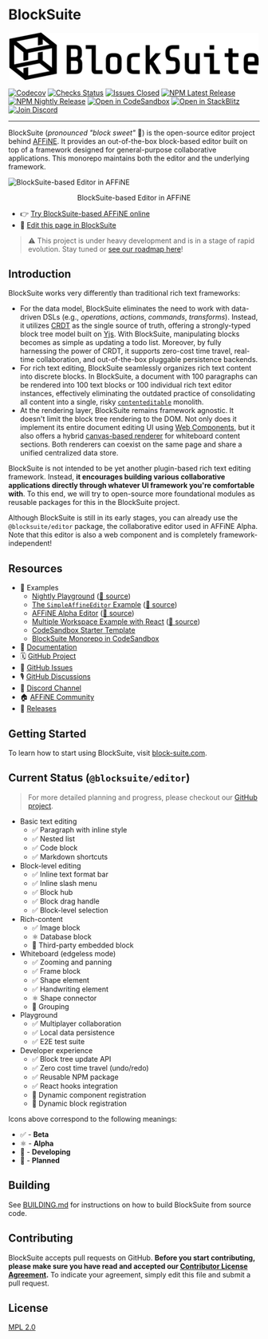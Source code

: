 # BlockSuite

<p align="center">
  <picture style="width: 500px">
    <source media="(prefers-color-scheme: light)" srcset="https://raw.githubusercontent.com/toeverything/blocksuite/master/assets/logo-and-name-h.svg" />
    <source media="(prefers-color-scheme: dark)" srcset="https://raw.githubusercontent.com/toeverything/blocksuite/master/assets/logo-and-name-h-white.svg" />
    <img src="https://raw.githubusercontent.com/toeverything/blocksuite/master/assets/logo-and-name-h.svg" width="500" alt="BlockSuite logo and name" />
  </picture>
</p>

[![Codecov](https://codecov.io/gh/toeverything/blocksuite/branch/master/graph/badge.svg?token=T86JYCDSMN)](https://codecov.io/gh/toeverything/blocksuite)
[![Checks Status](https://img.shields.io/github/checks-status/toeverything/blocksuite/master)](https://github.com/toeverything/blocksuite/actions?query=branch%3Amaster)
[![Issues Closed](https://img.shields.io/github/issues-closed/toeverything/blocksuite?color=6880ff)](https://github.com/toeverything/blocksuite/issues?q=is%3Aissue+is%3Aclosed)
[![NPM Latest Release](https://img.shields.io/npm/v/@blocksuite/store.svg?maxAge=300&color=6880ff)](./packages/store/package.json)
[![NPM Nightly Release](https://img.shields.io/npm/v/@blocksuite/editor/nightly?color=6880ff)](https://github.com/toeverything/blocksuite/actions/workflows/nightly-release.yml?query=branch%3Amaster)
[![Open in CodeSandbox](https://img.shields.io/badge/open%20in-CodeSandbox-black)](https://codesandbox.io/p/github/toeverything/blocksuite/master)
[![Open in StackBlitz](https://img.shields.io/badge/open%20in-StackBlitz-black)](https://stackblitz.com/github/toeverything/blocksuite)
[![Join Discord](https://img.shields.io/discord/959027316334407691)](https://discord.gg/9vwSWmYYcZ)

---

BlockSuite (_pronounced "block sweet"_ 🍬) is the open-source editor project behind [AFFiNE](https://github.com/toeverything/AFFiNE). It provides an out-of-the-box block-based editor built on top of a framework designed for general-purpose collaborative applications. This monorepo maintains both the editor and the underlying framework.

![BlockSuite-based Editor in AFFiNE](https://user-images.githubusercontent.com/79301703/230893796-dc707955-e4e5-4a42-a3c9-18d1ea754f6f.gif)

<p align="center">BlockSuite-based Editor in AFFiNE</p>

- 👉 [Try BlockSuite-based AFFiNE online](https://app.affine.pro/)
- 🚀 [Edit this page in BlockSuite](https://codesandbox.io/p/sandbox/blocksuite-starter-316rct?file=%2Fsrc%2Fmain.ts)

> ⚠️ This project is under heavy development and is in a stage of rapid evolution. Stay tuned or [see our roadmap here](https://github.com/orgs/toeverything/projects/10)!

## Introduction

BlockSuite works very differently than traditional rich text frameworks:

- For the data model, BlockSuite eliminates the need to work with data-driven DSLs (e.g., _operations_, _actions_, _commands_, _transforms_). Instead, it utilizes [CRDT](https://en.wikipedia.org/wiki/Conflict-free_replicated_data_type) as the single source of truth, offering a strongly-typed block tree model built on [Yjs](https://github.com/yjs/yjs). With BlockSuite, manipulating blocks becomes as simple as updating a todo list. Moreover, by fully harnessing the power of CRDT, it supports zero-cost time travel, real-time collaboration, and out-of-the-box pluggable persistence backends.
- For rich text editing, BlockSuite seamlessly organizes rich text content into discrete blocks. In BlockSuite, a document with 100 paragraphs can be rendered into 100 text blocks or 100 individual rich text editor instances, effectively eliminating the outdated practice of consolidating all content into a single, risky [`contenteditable`](https://developer.mozilla.org/en-US/docs/Web/HTML/Global_attributes/contenteditable) monolith.
- At the rendering layer, BlockSuite remains framework agnostic. It doesn't limit the block tree rendering to the DOM. Not only does it implement its entire document editing UI using [Web Components](https://developer.mozilla.org/en-US/docs/Web/Web_Components), but it also offers a hybrid [canvas-based renderer](./packages/phasor/) for whiteboard content sections. Both renderers can coexist on the same page and share a unified centralized data store.

BlockSuite is not intended to be yet another plugin-based rich text editing framework. Instead, **it encourages building various collaborative applications directly through whatever UI framework you're comfortable with**. To this end, we will try to open-source more foundational modules as reusable packages for this in the BlockSuite project.

Although BlockSuite is still in its early stages, you can already use the `@blocksuite/editor` package, the collaborative editor used in AFFiNE Alpha. Note that this editor is also a web component and is completely framework-independent!

## Resources

- 🎁 Examples
  - [Nightly Playground](https://blocksuite-toeverything.vercel.app/?init) ([🔗 source](./packages/playground/src/main.ts))
  - [The `SimpleAffineEditor` Example](https://blocksuite-toeverything.vercel.app/examples/basic/) ([🔗 source](./packages/playground/examples/basic/index.html))
  - [AFFiNE Alpha Editor](https://app.affine.pro/) ([🔗 source](https://github.com/toeverything/AFFiNE/tree/master/apps/web))
  - [Multiple Workspace Example with React](https://blocksuite-react.vercel.app/) ([🔗 source](./packages/react/))
  - [CodeSandbox Starter Template](https://codesandbox.io/p/sandbox/blocksuite-starter-316rct?file=%2Fsrc%2Fmain.ts)
  - [BlockSuite Monorepo in CodeSandbox](https://codesandbox.io/p/github/toeverything/blocksuite/master)
- 📄 [Documentation](https://block-suite.com/introduction.html)
- 🗓️ [GitHub Project](https://github.com/orgs/toeverything/projects/10)
- 📍 [GitHub Issues](https://github.com/toeverything/blocksuite/issues)
- 🎙️ [GitHub Discussions](https://github.com/toeverything/blocksuite/discussions)
- 💬 [Discord Channel](https://discord.gg/9vwSWmYYcZ)
- 🏠 [AFFiNE Community](https://community.affine.pro/c/open-development/)
- 🚀 [Releases](https://github.com/toeverything/blocksuite/releases)

## Getting Started

To learn how to start using BlockSuite, visit [block-suite.com](https://block-suite.com/introduction.html).

## Current Status (`@blocksuite/editor`)

> For more detailed planning and progress, please checkout our [GitHub project](https://github.com/orgs/toeverything/projects/10).

- Basic text editing
  - ✅ Paragraph with inline style
  - ✅ Nested list
  - ✅ Code block
  - ✅ Markdown shortcuts
- Block-level editing
  - ✅ Inline text format bar
  - ✅ Inline slash menu
  - ✅ Block hub
  - ✅ Block drag handle
  - ✅ Block-level selection
- Rich-content
  - ✅ Image block
  - ⚛️ Database block
  - 📌 Third-party embedded block
- Whiteboard (edgeless mode)
  - ✅ Zooming and panning
  - ✅ Frame block
  - ✅ Shape element
  - ✅ Handwriting element
  - ⚛️ Shape connector
  - 🚧 Grouping
- Playground
  - ✅ Multiplayer collaboration
  - ✅ Local data persistence
  - ✅ E2E test suite
- Developer experience
  - ✅ Block tree update API
  - ✅ Zero cost time travel (undo/redo)
  - ✅ Reusable NPM package
  - ✅ React hooks integration
  - 🚧 Dynamic component registration
  - 📌 Dynamic block registration

Icons above correspond to the following meanings:

- ✅ - **Beta**
- ⚛️ - **Alpha**
- 🚧 - **Developing**
- 📌 - **Planned**

## Building

See [BUILDING.md](BUILDING.md) for instructions on how to build BlockSuite from source code.

## Contributing

BlockSuite accepts pull requests on GitHub. **Before you start contributing, please make sure you have read and accepted our [Contributor License Agreement](https://github.com/toeverything/blocksuite/edit/master/.github/CLA.md).** To indicate your agreement, simply edit this file and submit a pull request.

## License

[MPL 2.0](./LICENSE)
